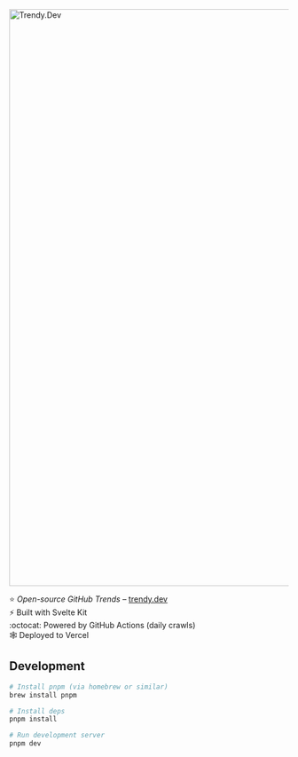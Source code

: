 <img width="1040" alt="Trendy.Dev" src="https://user-images.githubusercontent.com/47952/193275368-fa6f5f82-74ba-41fa-9b41-dc611851299b.png">

⭐️ _Open-source GitHub Trends_ – [trendy.dev](https://trendy.dev/)  
⚡️ Built with Svelte Kit  
:octocat: Powered by GitHub Actions (daily crawls)  
🕸 Deployed to Vercel

## Development

```bash
# Install pnpm (via homebrew or similar)
brew install pnpm

# Install deps
pnpm install

# Run development server
pnpm dev
```
